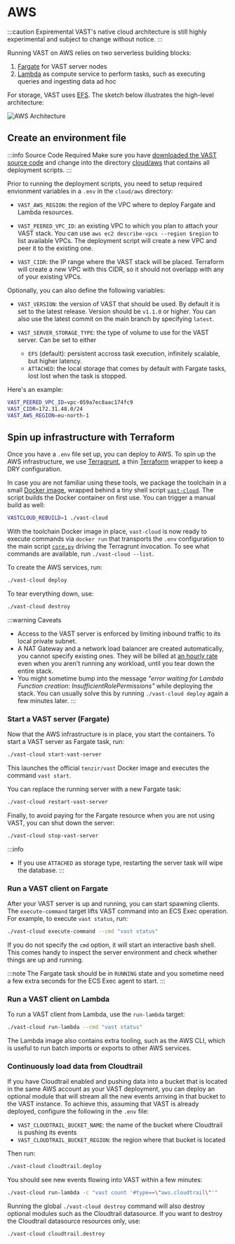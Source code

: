 # AWS

:::caution Expiremental
VAST's native cloud architecture is still highly experimental and
subject to change without notice.
:::

Running VAST on AWS relies on two serverless building blocks:

1. [Fargate](https://aws.amazon.com/fargate/) for VAST server nodes
2. [Lambda](https://aws.amazon.com/lambda/) as compute service to perform tasks,
   such as executing queries and ingesting data ad hoc

For storage, VAST uses [EFS](https://aws.amazon.com/efs/). The sketch below
illustrates the high-level architecture:

![AWS
Architecture](https://user-images.githubusercontent.com/53797/157068659-41d7c9fe-8403-40d0-9cdd-dae66f0bf62e.png)

## Create an environment file

:::info Source Code Required
Make sure you have [downloaded the VAST source code](/docs/setup-vast/download)
and change into the directory
[cloud/aws](https://github.com/tenzir/vast/tree/master/cloud/aws) that contains
all deployment scripts.
:::

Prior to running the deployment scripts, you need to setup required envionment
variables in a `.env` in the `cloud/aws` directory:

- `VAST_AWS_REGION`: the region of the VPC where to deploy Fargate and Lambda
  resources.

- `VAST_PEERED_VPC_ID`: an existing VPC to which you plan to attach your VAST stack.
  You can use `aws ec2 describe-vpcs --region $region` to list available VPCs.
  The deployment script will create a new VPC and peer it to the existing one.

- `VAST_CIDR`: the IP range where the VAST stack will be placed. Terraform will
  create a new VPC with this CIDR, so it should not overlapp with any of your
  existing VPCs.

Optionally, you can also define the following variables:

- `VAST_VERSION`: the version of VAST that should be used. By default it is set
  to the latest release. Version should be `v1.1.0` or higher. You can also use
  the latest commit on the main branch by specifying `latest`.

- `VAST_SERVER_STORAGE_TYPE`: the type of volume to use for the VAST server. Can
  be set to either
  - `EFS` (default): persistent accross task execution, infinitely scalable, but
    higher latency.
  - `ATTACHED`: the local storage that comes by default with Fargate tasks, lost
    lost when the task is stopped.

Here's an example:

```bash
VAST_PEERED_VPC_ID=vpc-059a7ec8aac174fc9
VAST_CIDR=172.31.48.0/24
VAST_AWS_REGION=eu-north-1
```

## Spin up infrastructure with Terraform

Once you have a `.env` file set up, you can deploy to AWS. To spin up the AWS
infrastructure, we use [Terragrunt](https://terragrunt.gruntwork.io/), a thin
[Terraform](https://www.terraform.io/) wrapper to keep a DRY configuration.

In case you are not familiar using these tools, we package the toolchain in a
small [Docker image][vast-cloud-dockerfile], wrapped behind a tiny shell
script [`vast-cloud`][vast-cloud-script]. The script builds the Docker container
on first use. You can trigger a manual build as well:

```bash
VASTCLOUD_REBUILD=1 ./vast-cloud
```

With the toolchain Docker image in place, `vast-cloud` is now ready to execute
commands via `docker run` that transports the `.env` configuration to the main
script [`core.py`][core.py] driving the Terragrunt invocation. To see what
commands are available, run `./vast-cloud --list`.

To create the AWS services, run:

```bash
./vast-cloud deploy
```

To tear everything down, use:

```bash
./vast-cloud destroy
```

[vast-cloud-dockerfile]: https://github.com/tenzir/vast/blob/master/cloud/aws/docker/cli.Dockerfile
[vast-cloud-script]: https://github.com/tenzir/vast/blob/master/cloud/aws/vast-cloud
[core.py]: https://github.com/tenzir/vast/blob/master/cloud/aws/cli/core.py

:::warning Caveats
- Access to the VAST server is enforced by limiting inbound traffic to its local
  private subnet.
- A NAT Gateway and a network load balancer are created automatically, you
  cannot specify existing ones. They will be billed at [an hourly
  rate](https://aws.amazon.com/vpc/pricing/) even when you aren't running any
  workload, until you tear down the entire stack.
- You might sometime bump into the message *"error waiting for Lambda Function
  creation: InsufficientRolePermissions"* while deploying the stack. You can
  usually solve this by running `./vast-cloud deploy` again a few minutes later.
:::

### Start a VAST server (Fargate)

Now that the AWS infrastructure is in place, you start the containers. To start
a VAST server as Fargate task, run:

```bash
./vast-cloud start-vast-server
```

This launches the official `tenzir/vast` Docker image and executes the command
`vast start`.

You can replace the running server with a new Fargate task:
```bash
./vast-cloud restart-vast-server
```

Finally, to avoid paying for the Fargate resource when you are not using VAST, you can shut down the server:
```bash
./vast-cloud stop-vast-server
```

:::info
- If you use `ATTACHED` as storage type, restarting the server task will wipe
  the database.
:::

### Run a VAST client on Fargate

After your VAST server is up and running, you can start spawning clients.
The `execute-command` target lifts VAST command into an ECS Exec operation. For
example, to execute `vast status`, run:

```bash
./vast-cloud execute-command --cmd "vast status"
```

If you do not specify the `cmd` option, it will start an interactive bash shell.
This comes handy to inspect the server environment and check whether things are
up and running.

:::note
The Fargate task should be in `RUNNING` state and you sometime need a few extra
seconds for the ECS Exec agent to start.
:::

### Run a VAST client on Lambda

To run a VAST client from Lambda, use the `run-lambda` target:

```bash
./vast-cloud run-lambda --cmd "vast status"
```

The Lambda image also contains extra tooling, such as the AWS CLI, which is
useful to run batch imports or exports to other AWS services.

### Continuously load data from Cloudtrail

If you have Cloudtrail enabled and pushing data into a bucket that is located in
the same AWS account as your VAST deployment, you can deploy an optional module
that will stream all the new events arriving in that bucket to the VAST
instance. To achieve this, assuming that VAST is already deployed, configure the
following in the `.env` file:
- `VAST_CLOUDTRAIL_BUCKET_NAME`: the name of the bucket where Cloudtrail is
  pushing its events
- `VAST_CLOUDTRAIL_BUCKET_REGION`: the region where that bucket is located

Then run:

```bash
./vast-cloud cloudtrail.deploy
```

You should see new events flowing into VAST within a few minutes:

```bash
./vast-cloud run-lambda -c "vast count '#type==\"aws.cloudtrail\"'"
```

Running the global `./vast-cloud destroy` command will also destroy optional modules such as
the Cloudtrail datasource. If you want to destroy the Cloudtrail datasource
resources only, use:

```bash
./vast-cloud cloudtrail.destroy
```
